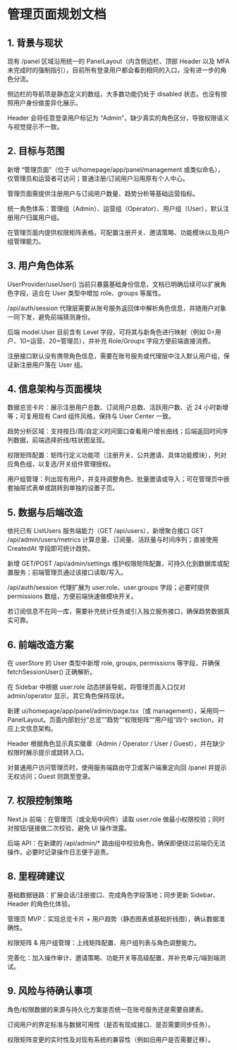 # 管理页面规划文档

## 1. 背景与现状
现有 /panel 区域沿用统一的 PanelLayout（内含侧边栏、顶部 Header 以及 MFA 未完成时的强制指引），目前所有登录用户都会看到相同的入口，没有进一步的角色分流。

侧边栏的导航项是静态定义的数组，大多数功能仍处于 disabled 状态，也没有按照用户身份做差异化展示。

Header 会将任意登录用户标记为 “Admin”，缺少真实的角色区分，导致权限语义与视觉提示不一致。

## 2. 目标与范围
新增 “管理页面”（位于 ui/homepage/app/panel/management 或类似命名），仅管理员和运营者可访问；普通注册/订阅用户沿用原有个人中心。

管理页面需提供注册用户与订阅用户数量、趋势分析等基础运营指标。

统一角色体系：管理组（Admin）、运营组（Operator）、用户组（User），默认注册用户归属用户组。

在管理页面内提供权限矩阵表格，可配置注册开关、邀请策略、功能模块以及用户组管理能力。

## 3. 用户角色体系
UserProvider/useUser() 当前只暴露基础身份信息，文档已明确后续可以扩展角色字段，适合在 User 类型中增加 role、groups 等属性。

/api/auth/session 代理层需要从账号服务返回体中解析角色信息，并随用户对象一同下发，避免前端猜测身份。

后端 model.User 目前含有 Level 字段，可将其与新角色进行映射（例如 0=用户、10=运营、20=管理员），并补充 Role/Groups 字段方便前端直接消费。

注册接口默认没有携带角色信息，需要在账号服务或代理层中注入默认用户组，保证新注册用户落在 User 组。

## 4. 信息架构与页面模块
数据总览卡片：展示注册用户总数、订阅用户总数、活跃用户数、近 24 小时新增等；可复用现有 Card 组件风格，保持与 User Center 一致。

趋势分析区域：支持按日/周/自定义时间窗口查看用户增长曲线；后端返回时间序列数据，前端选择折线/柱状图呈现。

权限矩阵配置：矩阵行定义功能项（注册开关、公共邀请、具体功能模块），列对应角色组，以复选/开关组件管理授权。

用户组管理：列出现有用户，并支持调整角色、批量邀请或导入；可在管理页中嵌套抽屉式表单或跳转到单独的设置子页。

## 5. 数据与后端改造
依托已有 ListUsers 服务端能力（GET /api/users），新增聚合接口 GET /api/admin/users/metrics 计算总量、订阅量、活跃量与时间序列；直接使用 CreatedAt 字段即可统计趋势。

新增 GET/POST /api/admin/settings 维护权限矩阵配置，可持久化到数据库或配置服务；前端管理页通过该接口读取/写入。

/api/auth/session 代理扩展为 user.role、user.groups 字段；必要时提供 permissions 数组，方便前端快速做模块开关。

若订阅信息不在同一库，需要补充统计任务或引入独立服务接口，确保趋势数据真实可靠。

## 6. 前端改造方案
在 userStore 的 User 类型中新增 role, groups, permissions 等字段，并确保 fetchSessionUser() 正确解析。

在 Sidebar 中根据 user.role 动态拼装导航，将管理页面入口仅对 admin/operator 显示，其它角色保持现状。

新建 ui/homepage/app/panel/admin/page.tsx（或 management），采用同一 PanelLayout。页面内部划分“总览”“趋势”“权限矩阵”“用户组”四个 section，对应上文信息架构。

Header 根据角色显示真实徽章（Admin / Operator / User / Guest），并在缺少权限时展示提示或跳转入口。

对普通用户访问管理页时，使用服务端路由守卫或客户端重定向回 /panel 并提示无权访问；Guest 则跳至登录。

## 7. 权限控制策略
Next.js 前端：在管理页（或全局中间件）读取 user.role 做最小权限校验；同时对按钮/链接做二次校验，避免 UI 操作泄露。

后端 API：在新建的 /api/admin/* 路由组中校验角色，确保即便绕过前端仍无法操作。必要时记录操作日志便于追责。

## 8. 里程碑建议
基础数据链路：扩展会话/注册接口、完成角色字段落地；同步更新 Sidebar、Header 的角色化体验。

管理页 MVP：实现总览卡片 + 用户趋势（静态图表或基础折线图），确认数据准确性。

权限矩阵 & 用户组管理：上线矩阵配置、用户组列表与角色调整能力。

完善化：加入操作审计、邀请策略、功能开关等高级配置，并补充单元/端到端测试。

## 9. 风险与待确认事项
角色/权限数据的来源与持久化方案是否统一在账号服务还是需要自建表。

订阅用户的界定标准与数据可用性（是否有现成接口、是否需要同步任务）。

权限矩阵变更的实时性及对现有系统的兼容性（例如旧用户是否需要迁移）。
